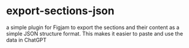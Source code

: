 # export-sections-json
a simple plugin for Figjam to export the sections and their content as a simple JSON structure format. This makes it easier to paste and use the data in ChatGPT
